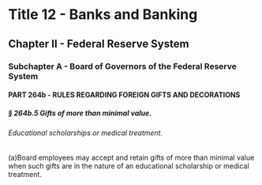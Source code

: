 
# Title 12 - Banks and Banking
## Chapter II - Federal Reserve System
### Subchapter A - Board of Governors of the Federal Reserve System
#### PART 264b - RULES REGARDING FOREIGN GIFTS AND DECORATIONS
##### § 264b.5 Gifts of more than minimal value.
###### Educational scholarships or medical treatment.

(a)Board employees may accept and retain gifts of more than minimal value when such gifts are in the nature of an educational scholarship or medical treatment.
